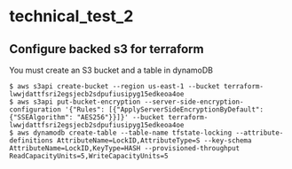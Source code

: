 # technical_test_2
## Configure backed s3 for terraform

You must create an S3 bucket and a table in dynamoDB

```
$ aws s3api create-bucket --region us-east-1 --bucket terraform-lwwjdattfsri2egsjecb2sdpufiusipyg15edkeoa4oe
$ aws s3api put-bucket-encryption --server-side-encryption-configuration '{"Rules": [{"ApplyServerSideEncryptionByDefault": {"SSEAlgorithm": "AES256"}}]}' --bucket terraform-lwwjdattfsri2egsjecb2sdpufiusipyg15edkeoa4oe
$ aws dynamodb create-table --table-name tfstate-locking --attribute-definitions AttributeName=LockID,AttributeType=S --key-schema AttributeName=LockID,KeyType=HASH --provisioned-throughput ReadCapacityUnits=5,WriteCapacityUnits=5
```
